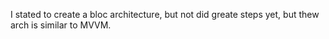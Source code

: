 I stated to create a bloc architecture, but not did greate steps yet, but thew arch is similar to MVVM.


